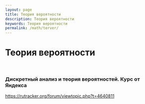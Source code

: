 ```yaml
---
layout: page
title: Теория вероятности
description: Теория вероятности
keywords: Теория вероятности
permalink: /math/terver/
---
```


# Теория вероятности

<br/>

### Дискретный анализ и теория вероятностей. Курс от Яндекса

https://rutracker.org/forum/viewtopic.php?t=4640811
